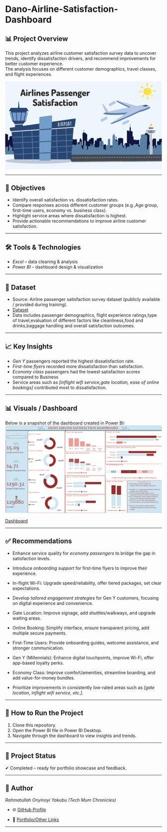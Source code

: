 # Dano-Airline-Satisfaction-Dashboard

## 📊 Project Overview  
This project analyzes airline customer satisfaction survey data to uncover trends, identify dissatisfaction drivers, and recommend improvements for better customer experience.  
The analysis focuses on different customer demographics, travel classes, and flight experiences.  

![](https://github.com/Rahmatullah-OY/Dano-Airline-Satisfaction-Dashboard/blob/main/download.gif)

---

## 🎯 Objectives  
- Identify overall satisfaction vs. dissatisfaction rates.  
- Compare responses across different customer groups (e.g.,Age group, first-time users, economy vs. business class).  
- Highlight service areas where dissatisfaction is highest.  
- Provide actionable recommendations to improve airline customer satisfaction.  

---

## 🛠 Tools & Technologies  
- *Excel* – data cleaning & analysis  
- *Power BI* – dashboard design & visualization  

---

## 📂 Dataset  
- Source: Airline passenger satisfaction survey dataset (publicly available / provided during training).
- [Dataset]( https://docs.google.com/spreadsheets/d/15Kp-2yfQFNRGJPNOkpMwG-OMX8xVZOJ5VL7f35v7sRQ/edit?gid=1647986900#gid=1647986900)
- Data includes passenger demographics, flight experience ratings,type of travel,evaluation of different factors like cleanliness,food and drinks,baggage handling and overall satisfaction outcomes.  

---

## 📈 Key Insights  
- *Gen Y* passengers reported the highest dissatisfaction rate.  
- *First-time flyers* recorded more dissatisfaction than satisfaction.  
- *Economy class* passengers had the lowest satisfaction scores compared to Business  
- Service areas such as *[inflight wifi service,gate location, ease of online bookings]* contributed most to dissatisfaction.  

---

## 📊 Visuals / Dashboard  
Below is a snapshot of the dashboard created in Power BI:  
 ![](https://github.com/Rahmatullah-OY/Dano-Airline-Satisfaction-Dashboard/blob/main/Screenshot%20(135).png)


 [Dashboard](https://github.com/Rahmatullah-OY/Dano-Airline-Satisfaction-Dashboard/blob/main/Screenshot%20(135).png)

 
---

## ✅ Recommendations  
- Enhance service quality for *economy passengers* to bridge the gap in satisfaction levels.
    
- Introduce *onboarding support* for first-time flyers to improve their experience.
  
- In-flight Wi-Fi: Upgrade speed/reliability, offer tiered packages, set clear expectations.
    
- Develop *tailored engagement strategies* for Gen Y customers, focusing on digital experience and convenience.
  
- Gate Location: Improve signage, add shuttles/walkways, and upgrade waiting areas.
  
- Online Booking: Simplify interface, ensure transparent pricing, add multiple secure payments.
  
- First-Time Users: Provide onboarding guides, welcome assistance, and stronger communication.
  
- Gen Y (Millennials): Enhance digital touchpoints, improve Wi-Fi, offer app-based loyalty perks.
  
- Economy Class: Improve comfort/amenities, streamline boarding, and add value-for-money bundles.
   
- Prioritize improvements in consistently low-rated areas such as *[gate location, inflight wifi service, etc.]*.  

---

## 🚀 How to Run the Project  
1. Clone this repository.  
2. Open the Power BI file in Power BI Desktop.  
3. Navigate through the dashboard to view insights and trends.  

---

## 📌 Project Status  
✔ Completed – ready for portfolio showcase and feedback.  

---

## 👤 Author  
*Rahmatullah Onyinoyi Yakubu (Tech Mum Chronicles)*  
- 🌐 [GitHub Profile](https://github.com/Rahmatullah-OY)  

- 📝 [Portfolio/Other Links](https://github.com/Rahmatullah-OY/NewYork-Collision-Dashboard.git)

---
